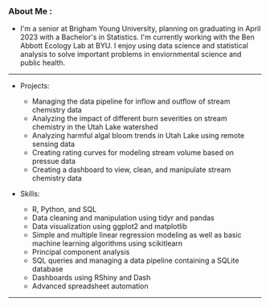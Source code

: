 ### About Me :

- I'm a senior at Brigham Young University, planning on graduating in April 2023 with a Bachelor's in Statistics. I'm currently working with the Ben Abbott Ecology Lab at BYU. I enjoy using data science and statistical analysis to solve important problems in enviornmental science and public health.  

---

- Projects:  
    - Managing the data pipeline for inflow and outflow of stream chemistry data  
    - Analyzing the impact of different burn severities on stream chemistry in the Utah Lake watershed  
    - Analyzing harmful algal bloom trends in Utah Lake using remote sensing data  
    - Creating rating curves for modeling stream volume based on pressue data  
    - Creating a dashboard to view, clean, and manipulate stream chemistry data  

- Skills:   
    - R, Python, and SQL  
    - Data cleaning and manipulation using tidyr and pandas 
    - Data visualization using ggplot2 and matplotlib 
    - Simple and multiple linear regression modeling as well as basic machine learning algorithms using scikitlearn
    - Principal component analysis  
    - SQL queries and managing a data pipeline containing a SQLite database  
    - Dashboards using RShiny and Dash
    - Advanced spreadsheet automation 

---
